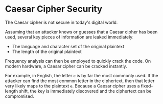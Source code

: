 # Caesar Cipher Security

The Caesar cipher is not secure in today's digital world.

Assuming that an attacker knows or guesses that a Caesar cipher has been used, several key pieces of information are leaked immediately:

- The language and character set of the original plaintext
- The length of the original plaintext

Frequency analysis can then be employed to quickly crack the code. On modern hardware, a Caesar cipher can be cracked instantly.

For example, in English, the letter `e` is by far the most commonly used. If the attacker can find the most common letter in the ciphertext, then that letter very likely maps to the plaintext `e`. Because a Caesar cipher uses a fixed-length shift, the key is immediately discovered and the ciphertext can be compromised.
